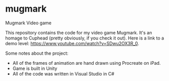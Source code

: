 # mugmark
Mugmark Video game

This repository contains the code for my video game Mugmark. It's an homage to Cuphead (pretty obviously, if you check it out). Here is a link to a demo level: https://www.youtube.com/watch?v=SDwu2OX3R_0.

Some notes about the project:

*  All of the frames of animation are hand drawn using Procreate on iPad.
*  Game is built in Unity
*  All of the code was written in Visual Studio in C#
